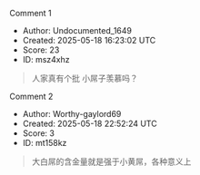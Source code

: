 Comment 1

- Author: Undocumented_1649
- Created: 2025-05-18 16:23:02 UTC
- Score: 23
- ID: msz4xhz

> 人家真有个批 小屌子羡慕吗？

Comment 2

- Author: Worthy-gaylord69
- Created: 2025-05-18 22:52:24 UTC
- Score: 3
- ID: mt158kz

> 大白屌的含金量就是强于小黄屌，各种意义上
